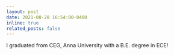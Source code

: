 ```yaml
---
layout: post
date: 2021-08-28 16:54:00-0400
inline: true
related_posts: false
---
```


I graduated from CEG, Anna University with a B.E. degree in ECE!
